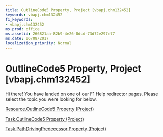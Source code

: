 ```yaml
---
title: OutlineCode5 Property, Project [vbapj.chm132452]
keywords: vbapj.chm132452
f1_keywords:
- vbapj.chm132452
ms.prod: office
ms.assetid: 266821aa-82b9-4e26-8dcd-73d72e297e77
ms.date: 06/08/2017
localization_priority: Normal
---
```



# OutlineCode5 Property, Project [vbapj.chm132452]

Hi there! You have landed on one of our F1 Help redirector pages. Please select the topic you were looking for below.

[Resource.OutlineCode5 Property (Project)](http://msdn.microsoft.com/library/f129da08-bfaf-2e17-e62c-0367cd22e697%28Office.15%29.aspx)

[Task.OutlineCode5 Property (Project)](http://msdn.microsoft.com/library/ad82fbd4-fc7e-a7ef-293e-2b122731d5f3%28Office.15%29.aspx)

[Task.PathDrivingPredecessor Property (Project)](http://msdn.microsoft.com/library/c78f744e-ed0d-8923-fb01-a0e40a14726f%28Office.15%29.aspx)


